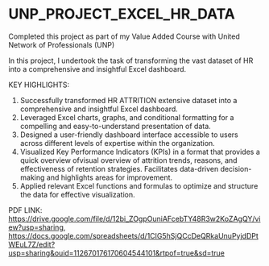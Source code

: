 # UNP_PROJECT_EXCEL_HR_DATA

Completed this project as part of my Value Added Course with United Network of Professionals (UNP)

In this project, I undertook the task of transforming the vast dataset of HR into a comprehensive and insightful Excel dashboard.

KEY HIGHLIGHTS:

1) Successfully transformed HR ATTRITION extensive dataset into a comprehensive and insightful Excel dashboard.
2) Leveraged Excel charts, graphs, and conditional formatting for a compelling and easy-to-understand presentation of data.
3) Designed a user-friendly dashboard interface accessible to users across different levels of expertise within the organization.
4) Visualized Key Performance Indicators (KPIs) in a format that provides a quick overview ofvisual overview of attrition trends, reasons, and effectiveness of retention strategies. Facilitates data-driven decision-making and highlights areas for improvement.
5) Applied relevant Excel functions and formulas to optimize and structure the data for effective visualization.



PDF LINK: https://drive.google.com/file/d/12bi_ZOgpOuniAFcebTY48R3w2KoZAgQY/view?usp=sharing, https://docs.google.com/spreadsheets/d/1CIG5hSjQCcDeQRkaUnuPyjdDPtWEuL7Z/edit?usp=sharing&ouid=112670176170604544101&rtpof=true&sd=true
